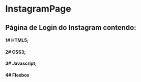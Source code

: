 # InstagramPage

## Página de Login do Instagram contendo:

#### 1# HTML5;
#### 2# CSS3;
#### 3# Javascript;
#### 4# Flexbox